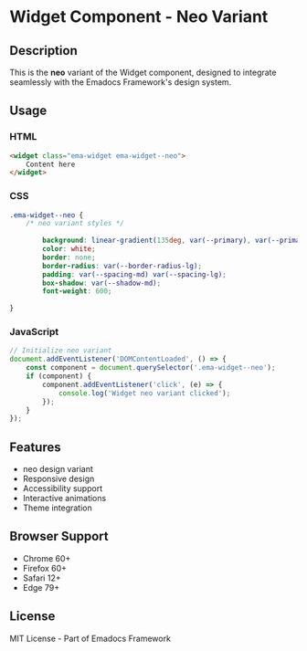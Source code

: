 # Widget Component - Neo Variant

## Description
This is the **neo** variant of the Widget component, designed to integrate seamlessly with the Emadocs Framework's design system.

## Usage

### HTML
```html
<widget class="ema-widget ema-widget--neo">
    Content here
</widget>
```

### CSS
```css
.ema-widget--neo {
    /* neo variant styles */
    
        background: linear-gradient(135deg, var(--primary), var(--primary-dark));
        color: white;
        border: none;
        border-radius: var(--border-radius-lg);
        padding: var(--spacing-md) var(--spacing-lg);
        box-shadow: var(--shadow-md);
        font-weight: 600;
    
}
```

### JavaScript
```javascript
// Initialize neo variant
document.addEventListener('DOMContentLoaded', () => {
    const component = document.querySelector('.ema-widget--neo');
    if (component) {
        component.addEventListener('click', (e) => {
            console.log('Widget neo variant clicked');
        });
    }
});
```

## Features
- neo design variant
- Responsive design
- Accessibility support
- Interactive animations
- Theme integration

## Browser Support
- Chrome 60+
- Firefox 60+
- Safari 12+
- Edge 79+

## License
MIT License - Part of Emadocs Framework
